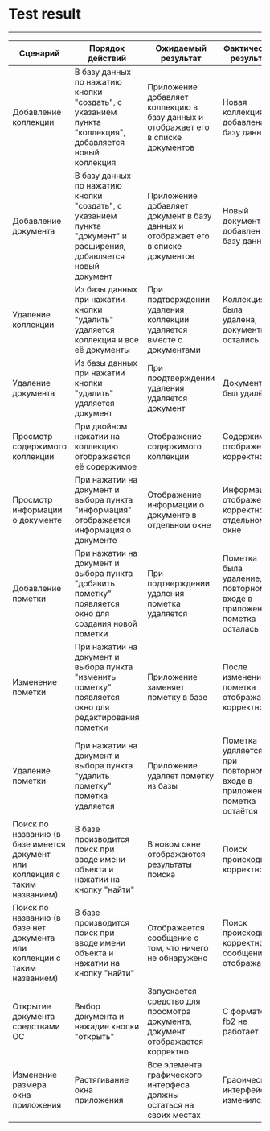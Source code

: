 # Test result
----
|Сценарий |Порядок действий  |Ожидаемый результат  | Фактический результат| Оценка|
|--|--| --|--|--|
| Добавление коллекции|  В базу данных по нажатию кнопки "создать", с указанием пункта "коллекция", добавляется новый коллекция| Приложение добавляет коллекцию в базу данных и отображает его в списке документов  |Новая коллекция добавлена в базу данных|Пройдено|
| Добавление документа| В базу данных по нажатию кнопки "создать", с указанием пункта "документ" и  расширения, добавляется новый документ| Приложение добавляет документ в базу данных и отображает его в списке документов  |Новый документ добавлен в базу данных|Пройдено|
| Удаление коллекции| Из базы данных при нажатии кнопки "удалить" удаляется коллекция и все её документы| При подтверждении удаления коллекции удаляется вместе с документами |Коллекция была удалена, документы остались|Не проидено|
| Удаление документа|Из базы данных при нажатии кнопки "удалить" удяляется документ|При продтверждении удаления удаляется документ|Документ был удалён|Пройдено|
| Просмотр содержимого коллекции| При двойном нажатии на коллекцию отображается её содержимое|Отображение содержимого коллекции |Содержимое отображено корректно|Пройдено|
| Просмотр информации о документе| При нажатии на документ и выбора пункта "информация" отображается информация о документе |Отображение информации о документе в отдельном окне|Информация отображена корректно в отдельном окне|Пройдено|
| Добавление пометки| При нажатии на документ и выбора пункта "добавить пометку" появляется окно для создания новой пометки|При подтверждении удаления пометка удаляется|Пометка была удаление, при повторном входе в приложение пометка осталась|Не пройдено|
| Изменение пометки| При нажатии на документ и выбора пункта "изменить пометку" появляется окно для редактирования пометки|Приложение заменяет пометку в базе|После изменения пометка отображается корректно|Пройдено|
| Удаление пометки| При нажатии на документ и выбора пункта "удалить пометку" пометка удаляется|Приложение удаляет пометку из базы |Пометка удяляется, но при повторном входе в приложение пометка остаётся|Не пройдено|
| Поиск по названию (в базе имеется документ или коллекция с таким названием)| В базе производится поиск при вводе имени объекта и нажатии на кнопку "найти"| В новом окне отображаются результаты поиска|Поиск происходит корректно|Пройдено|
| Поиск по названию (в базе нет документа или коллекции с таким названием)| В базе производится поиск при вводе имени объекта и нажатии на кнопку "найти"| Отображается сообщение о том, что ничего не обнаружено|Поиск происходит корректно, сообщение отображается|Пройдено|
| Открытие документа средствами ОС| Выбор документа и нажадие кнопки "открыть"|Запускается средство для просмотра документа, документ отображается корректно |С форматом fb2 не работает|Не пройдено|
| Изменение размера окна приложения| Растягивание окна приложения|Все элемента графического интерфеса должны остаться на своих местах |Графический интерфейс не изменился|Пройдено|
